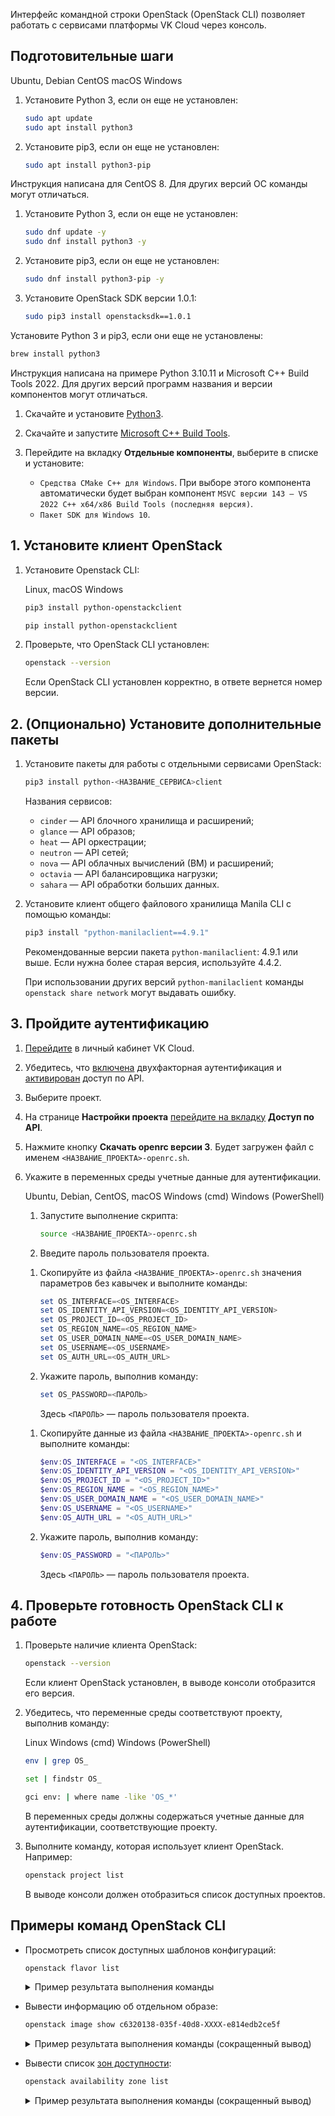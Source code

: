 Интерфейс командной строки OpenStack (OpenStack CLI) позволяет работать с сервисами платформы VK Cloud через консоль.

##  Подготовительные шаги

<tabs>
<tablist>
<tab>Ubuntu, Debian</tab>
<tab>CentOS</tab>
<tab>macOS</tab>
<tab>Windows</tab>
</tablist>
<tabpanel>

1. Установите Python 3, если он еще не установлен:

   ```bash
   sudo apt update
   sudo apt install python3
   ```
   
1. Установите pip3, если он еще не установлен:

   ```bash
   sudo apt install python3-pip
   ```

</tabpanel>
<tabpanel>

<info>

Инструкция написана для CentOS 8. Для других версий OC команды могут отличаться.

</info>

1. Установите Python 3, если он еще не установлен:

   ```bash
   sudo dnf update -y
   sudo dnf install python3 -y
   ```
   
1. Установите pip3, если он еще не установлен:

   ```bash
   sudo dnf install python3-pip -y
   ```

1. Установите OpenStack SDK версии 1.0.1:

   ```bash
   sudo pip3 install openstacksdk==1.0.1
   ```

</tabpanel>
<tabpanel>

Установите Python 3 и pip3, если они еще не установлены:

```bash
brew install python3
```

</tabpanel>
<tabpanel>

<info>

Инструкция написана на примере Python 3.10.11 и Microsoft C++ Build Tools 2022. Для других версий программ названия и версии компонентов могут отличаться.

</info>

1. Скачайте и установите [Python3](https://www.python.org/downloads/windows/).
1. Скачайте и запустите [Microsoft C++ Build Tools](https://visualstudio.microsoft.com/ru/visual-cpp-build-tools/).
1. Перейдите на вкладку **Отдельные компоненты**, выберите в списке и установите:

   - `Средства CMake C++ для Windows`. При выборе этого компонента автоматически будет выбран компонент `MSVC версии 143 — VS 2022 С++ x64/x86 Build Tools (последняя версия)`.
   - `Пакет SDK для Windows 10`.

</tabpanel>
</tabs>

## 1. Установите клиент OpenStack

1. Установите Openstack CLI:

   <tabs>
   <tablist>
   <tab>Linux, maсOS</tab>
   <tab>Windows</tab>
   </tablist>
   <tabpanel>

   ```bash
   pip3 install python-openstackclient
   ```
   
   </tabpanel>
   <tabpanel>

   ```powershell
   pip install python-openstackclient
   ```
   
   </tabpanel>
   </tabs>
   
1. Проверьте, что OpenStack CLI установлен:

   ```bash
   openstack --version
   ```
   
   Если OpenStack CLI установлен корректно, в ответе вернется номер версии.

## 2. (Опционально) Установите дополнительные пакеты

1. Установите пакеты для работы с отдельными сервисами OpenStack:

   ```bash
   pip3 install python-<НАЗВАНИЕ_СЕРВИСА>client
   ```

   Названия сервисов:

   - `cinder` — API блочного хранилища и расширений;
   - `glance` — API образов;
   - `heat` — API оркестрации;
   - `neutron` — API сетей;
   - `nova` — API облачных вычислений (ВМ) и расширений;
   - `octavia` — API балансировщика нагрузки;
   - `sahara` — API обработки больших данных.

2. Установите клиент общего файлового хранилища Manila CLI с помощью команды:

   ```bash
   pip3 install "python-manilaclient==4.9.1"
   ```

   <info>

   Рекомендованные версии пакета `python-manilaclient`: 4.9.1 или выше. Если нужна более старая версия, используйте 4.4.2.

   При использовании других версий `python-manilaclient` команды `openstack share network` могут выдавать ошибку.

   </info>

## 3. Пройдите аутентификацию

1. [Перейдите](https://msk.cloud.vk.com/app/) в личный кабинет VK Cloud.
2. Убедитесь, что [включена](/ru/tools-for-using-services/vk-cloud-account/service-management/account-manage/manage-2fa) двухфакторная аутентификация и [активирован](/ru/tools-for-using-services/rest-api/enable-api) доступ по API.
3. Выберите проект.
4. На странице **Настройки проекта** [перейдите на вкладку](https://msk.cloud.vk.com/app/project/keys/) **Доступ по API**.
5. Нажмите кнопку **Скачать openrc версии 3**. Будет загружен файл с именем `<НАЗВАНИЕ_ПРОЕКТА>-openrc.sh`.
6. Укажите в переменных среды учетные данные для аутентификации.

   <tabs>
   <tablist>
   <tab>Ubuntu, Debian, CentOS, macOS</tab>
   <tab>Windows (cmd)</tab>
   <tab>Windows (PowerShell)</tab>
   </tablist>
   <tabpanel>

   1. Запустите выполнение скрипта:

      ```bash
      source <НАЗВАНИЕ_ПРОЕКТА>-openrc.sh
      ```

   2. Введите пароль пользователя проекта.

   </tabpanel>
   <tabpanel>

   1. Скопируйте из файла `<НАЗВАНИЕ_ПРОЕКТА>-openrc.sh` значения параметров без кавычек и выполните команды:

      ```powershell
      set OS_INTERFACE=<OS_INTERFACE>
      set OS_IDENTITY_API_VERSION=<OS_IDENTITY_API_VERSION>
      set OS_PROJECT_ID=<OS_PROJECT_ID>
      set OS_REGION_NAME=<OS_REGION_NAME>
      set OS_USER_DOMAIN_NAME=<OS_USER_DOMAIN_NAME>
      set OS_USERNAME=<OS_USERNAME>
      set OS_AUTH_URL=<OS_AUTH_URL>
      ```

   2. Укажите пароль, выполнив команду:

      ```powershell
      set OS_PASSWORD=<ПАРОЛЬ>
      ```

      Здесь `<ПАРОЛЬ>` — пароль пользователя проекта.

   </tabpanel>
   <tabpanel>

   1. Скопируйте данные из файла `<НАЗВАНИЕ_ПРОЕКТА>-openrc.sh` и выполните команды:

      ```powershell
      $env:OS_INTERFACE = "<OS_INTERFACE>"
      $env:OS_IDENTITY_API_VERSION = "<OS_IDENTITY_API_VERSION>"
      $env:OS_PROJECT_ID = "<OS_PROJECT_ID>"
      $env:OS_REGION_NAME = "<OS_REGION_NAME>"
      $env:OS_USER_DOMAIN_NAME = "<OS_USER_DOMAIN_NAME>"
      $env:OS_USERNAME = "<OS_USERNAME>"
      $env:OS_AUTH_URL = "<OS_AUTH_URL>"
      ```

   2. Укажите пароль, выполнив команду:

      ```powershell
      $env:OS_PASSWORD = "<ПАРОЛЬ>"
      ```

      Здесь `<ПАРОЛЬ>` — пароль пользователя проекта.

   </tabpanel>
   </tabs>

## 4. Проверьте готовность OpenStack CLI к работе

1. Проверьте наличие клиента OpenStack:

   ```bash
   openstack --version
   ```

   Если клиент OpenStack установлен, в выводе консоли отобразится его версия.

2. Убедитесь, что переменные среды соответствуют проекту, выполнив команду:

   <tabs>
   <tablist>
   <tab>Linux</tab>
   <tab>Windows (cmd)</tab>
   <tab>Windows (PowerShell)</tab>
   </tablist>
   <tabpanel>

   ```bash
   env | grep OS_
   ```

   </tabpanel>
   <tabpanel>

   ```bash
   set | findstr OS_
   ```

   </tabpanel>
   <tabpanel>

   ```bash
   gci env: | where name -like 'OS_*'
   ```

   </tabpanel>
   </tabs>

   В переменных среды должны содержаться учетные данные для аутентификации, соответствующие проекту.

3. Выполните команду, которая использует клиент OpenStack. Например:

   ```bash
   openstack project list
   ```

   В выводе консоли должен отобразиться список доступных проектов.

## Примеры команд OpenStack CLI

- Просмотреть список доступных шаблонов конфигураций:

   ```bash
   openstack flavor list
   ```

   <details>
   <summary>Пример результата выполнения команды</summary>

   ```bash
   +--------------------------------------+-------------------+-------+------+-----------+-------+-----------+
   | ID                                   | Name              |   RAM | Disk | Ephemeral | VCPUs | Is Public |
   +--------------------------------------+-------------------+-------+------+-----------+-------+-----------+
   | 00bbf595-aa67-437a-b566-92cbe8d00941 | STD2-16-32        | 32768 |    0 |         0 |    16 | True      |
   | 03c66e24-b386-4ceb-91f8-36e898d7fa72 | STD3-1-2          |  2048 |    0 |         0 |     1 | True      |
   | 04db9642-04fe-474b-89cb-c5a778be9ef3 | STD2-6-24         | 24576 |    0 |         0 |     6 | True      |
   | 0c5d5d41-1317-4331-ab58-9c9e04da50d6 | STD2-4-12         | 12288 |    0 |         0 |     4 | True      |
   | 17f80791-c0dd-4124-adaa-8c4a83fa0c51 | STD2-8-16         | 16384 |    0 |         0 |     8 | True      |
   | 19ad4a49-5b3d-43bc-a61d-b4b8b44c9842 | STD3-16-64        | 65536 |    0 |         0 |    16 | True      |
   | 19dc16ec-6d6c-4a34-af1a-ff5cbb056bed | STD3-6-12         | 12288 |    0 |         0 |     6 | True      |
   ```

   </details>

- Вывести информацию об отдельном образе:

   ```bash
   openstack image show c6320138-035f-40d8-XXXX-e814edb2ce5f
   ```

   <details>
   <summary>Пример результата выполнения команды (сокращенный вывод)</summary>

    ```bash
    +------------------+------------------------------------------------------+
    | Field            | Value                                                |
    +------------------+------------------------------------------------------+
    | checksum         | 896ea37e28d82a548cedf1e0aa92XXXX                     |
    | container_format | bare                                                 |
    | created_at       | 2023-03-29T14:06:44Z                                 |
    | disk_format      | raw                                                  |
    | file             | /v2/images/c6320138-035f-40d8-XXXX-e814edb2ce5f/file |
    | id               | c6320138-035f-40d8-XXXX-e814edb2ce5f                 |
    | min_disk         | 0                                                    |
    | min_ram          | 0                                                    |
    | name             | Alt-Linux-P9-Starter-Kit                             |
    | owner            | b5b7ffd4ef0547e5b222f44555dfXXXX                     |
    | properties       | base_image_ref='1a8aa332-d8ef-4c40-XXXX-cade8b59aea3'|
    | protected        | False                                                |
    | schema           | /v2/schemas/image                                    |
    | size             | 1653604352                                           |
    | status           | active                                               |
    | tags             |                                                      |
    | updated_at       | 2023-03-29T14:08:15Z                                 |
    | visibility       | private                                              |
    +------------------+------------------------------------------------------+
    ```

   </details>

- Вывести список [зон доступности](/ru/intro/start/concepts/architecture#az):

   ```bash
   openstack availability zone list
   ```

   <details>
   <summary>Пример результата выполнения команды (сокращенный вывод)</summary>

    ```bash
    +-----------+-------------+
    | Zone Name | Zone Status |
    +-----------+-------------+
    | MS1       | available   |
    | GZ1       | available   |
    | ME1       | available   |
    +-----------+-------------+
    ```

   </details>
